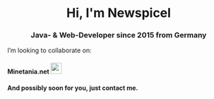 <h1 align="center">Hi, I'm Newspicel</h1>
<h3 align="center">Java- & Web-Developer since 2015 from Germany</h3>

I’m looking to collaborate on:
<h4 align="center><a href="https://github.com/MineTania">Minetania.net <img src="https://avatars3.githubusercontent.com/u/69527820?s=200&v=4" height="25" width="25"/></a></h4>
<h4 align="center><a href="https://contact.newspicel.dev">And possibly soon for you, just contact me.</a></h4>
